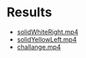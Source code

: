 # Results
* [solidWhiteRight.mp4](https://www.youtube.com/watch?v=mT-Rp0BcflU)
* [solidYellowLeft.mp4](https://www.youtube.com/watch?v=0IJy2IMVXew)
* [challange.mp4](https://www.youtube.com/watch?v=A3a8BxA1ETs)
